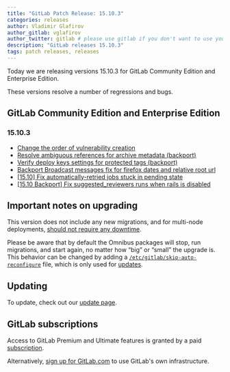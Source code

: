 ```yaml
---
title: "GitLab Patch Release: 15.10.3"
categories: releases
author: Vladimir Glafirov
author_gitlab: vglafirov
author_twitter: gitlab # please use gitlab if you don't want to use your own
description: "GitLab releases 15.10.3"
tags: patch releases, releases
---
```


<!-- For detailed instructions on how to complete this, please see https://gitlab.com/gitlab-org/release/docs/blob/master/general/patch/blog-post.md -->

Today we are releasing versions 15.10.3 for GitLab Community Edition and Enterprise Edition.

These versions resolve a number of regressions and bugs.

## GitLab Community Edition and Enterprise Edition

### 15.10.3

* [Change the order of vulnerability creation](https://gitlab.com/gitlab-org/gitlab/-/merge_requests/116851)
* [Resolve ambiguous references for archive metadata (backport)](https://gitlab.com/gitlab-org/gitlab/-/merge_requests/116824)
* [Verify deploy keys settings for protected tags (backport)](https://gitlab.com/gitlab-org/gitlab/-/merge_requests/116952)
* [Backport Broadcast messages fix for firefox dates and relative root url](https://gitlab.com/gitlab-org/gitlab/-/merge_requests/117276)
* [[15.10] Fix automatically-retried jobs stuck in pending state](https://gitlab.com/gitlab-org/gitlab/-/merge_requests/117280)
* [[15.10 Backport] Fix suggested_reviewers runs when rails is disabled](https://gitlab.com/gitlab-org/omnibus-gitlab/-/merge_requests/6794)

## Important notes on upgrading

This version does not include any new migrations, and for multi-node deployments, [should not require any downtime](https://docs.gitlab.com/ee/update/#upgrading-without-downtime).

Please be aware that by default the Omnibus packages will stop, run migrations,
and start again, no matter how “big” or “small” the upgrade is. This behavior
can be changed by adding a [`/etc/gitlab/skip-auto-reconfigure`](http://docs.gitlab.com/omnibus/update/README.html) file,
which is only used for [updates](https://docs.gitlab.com/omnibus/update/README.html).

## Updating

To update, check out our [update page](/update/).

## GitLab subscriptions

Access to GitLab Premium and Ultimate features is granted by a paid [subscription](/pricing/).

Alternatively, [sign up for GitLab.com](https://gitlab.com/users/sign_in)
to use GitLab's own infrastructure.
